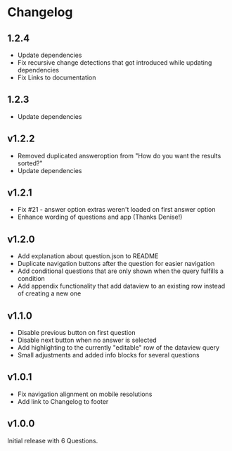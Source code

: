 # Changelog

## 1.2.4

- Update dependencies
- Fix recursive change detections that got introduced while updating dependencies
- Fix Links to documentation

## 1.2.3

- Update dependencies

## v1.2.2

- Removed duplicated answeroption from "How do you want the results sorted?"
- Update dependencies

## v1.2.1 

- Fix #21 - answer option extras weren't loaded on first answer option
- Enhance wording of questions and app (Thanks Denise!)

## v1.2.0

- Add explanation about question.json to README
- Duplicate navigation buttons after the question for easier navigation
- Add conditional questions that are only shown when the query fulfills a condition
- Add appendix functionality that add dataview to an existing row instead of creating a new one

## v1.1.0

- Disable previous button on first question
- Disable next button when no answer is selected
- Add highlighting to the currently "editable" row of the dataview query
- Small adjustments and added info blocks for several questions

## v1.0.1

- Fix navigation alignment on mobile resolutions
- Add link to Changelog to footer

## v1.0.0

Initial release with 6 Questions.